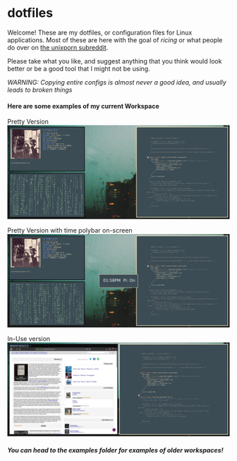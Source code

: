 # dotfiles

Welcome! These are my dotfiles, or configuration files for Linux applications. Most of these are here with the goal of *ricing* or what people do over on [the unixporn subreddit](https://www.reddit.com/r/unixporn).

Please take what you like, and suggest anything that you think would look better or be a good tool that I might not be using.

*WARNING: Copying entire configs is almost never a good idea, and usually leads to broken things*

#### Here are some examples of my current Workspace

Pretty Version
![example1](https://raw.githubusercontent.com/JarrettAzar/dotfiles/master/examples/2019-06-09-135833_2560x1080_scrot.png)

Pretty Version with time polybar on-screen
![example2](https://raw.githubusercontent.com/JarrettAzar/dotfiles/master/examples/2019-06-09-135838_2560x1080_scrot.png)

In-Use version
![example3](https://raw.githubusercontent.com/JarrettAzar/dotfiles/master/examples/2019-06-09-135915_2560x1080_scrot.png)

##### You can head to the examples folder for examples of older workspaces!
